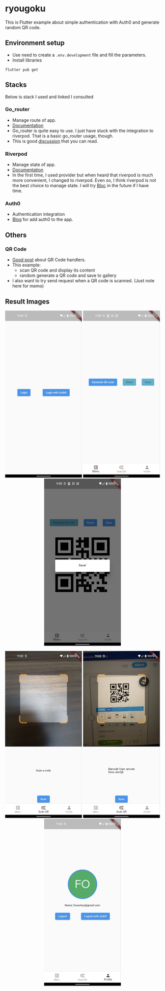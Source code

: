 # ryougoku

This is Flutter example about simple authentication with Auth0 and generate random QR code.


## Environment setup

- Use need to create a `.env.development` file and fill the parameters.
- Install libraries
```
flutter pub get
```

## Stacks

Below is stack I used and linked I consulted
### Go_router

- Manage route of app.
- [Documentation](https://gorouter.dev/)
- Go_router is quite easy to use. I just have stuck with the integration to riverpod. That is a basic go_router usage, though.
- This is good [discussion](https://github.com/rrousselGit/riverpod/discussions/1357) that you can read.

### Riverpod

- Manage state of app.
- [Documentation](https://riverpod.dev/docs/getting_started)
- In the first time, I used provider but when heard that riverpod is much more convenient, I changed to riverpod. Even so, I think riverpod is not the best choice to manage state. I will try [Bloc](https://bloclibrary.dev/#/) in the future if I have time.

### Auth0

- Authentication integration
- [Blog](https://auth0.com/blog/flutter-authentication-authorization-with-auth0-part-1-adding-authentication-to-an-app/) for add auth0 to the app.

## Others

### QR Code

- [Good post](https://itnext.io/qr-code-in-flutter-9b7072343598) about QR Code handlers.
- This example:
  - scan QR code and display its content
  - random generate a QR code and save to gallery
- I also want to try send request when a QR code is scanned. (Just note here for memo)

## Result Images

<p align="middle">
  <img src="source_image/login.jpeg" alt="login" width="250"/>
  <img src="source_image/menu.jpeg" alt="menu" width="250"/>
  <img src="source_image/generated_qr_code.jpeg" alt="generated_qr_code" width="250"/>
</p>
<p align="middle">
  <img src="source_image/scan_qr_code.jpeg" alt="scan_qr_code" width="250"/>
  <img src="source_image/scanned_qr_code.jpeg" alt="scanned_qr_code" width="250"/>
  <img src="source_image/profile.jpeg" alt="profile" width="250"/>
</p>

